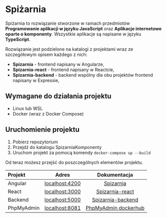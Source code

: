 # Spiżarnia

Spiżarnia to rozwiązanie stworzone w ramach przedmiotów **Programowanie aplikacji w języku JavaScript** oraz **Aplikacje internetowe oparte o komponenty**. Wszystkie aplikacje są napisane w języku **TypeScript**.

Rozwiązanie jest podzielone na katalogi z projektami wraz ze szczegółowym opisem każdego z nich:

* **Spizarnia** - frontend napisany w Angularze,
* **Spizarnia-react** - frontend napisany w Reactcie,
* **Spizarnia-backend** - backend wspólny dla obu projektów frontend napisany w Expressie,


## Wymagane do działania projektu
* Linux lub WSL
* Docker (wraz z Docker Compose)

## Uruchomienie projektu
1. Pobierz repozytorium
2. Przejdź do katalogu SpizarniaKomponenty
3. Uruchom projekt za pomocą komendy ```docker-compose up --build```

Od teraz możesz przejść do poszczególnych elementów projektu. 

|Projekt|Adres|Dokumentacja|
|:---|:--:|:--:|
|Angular|<localhost:4200>|[Spizarnia](/Spizarnia/README.md)|
|React|<localhost:3000>|[Spizarnia-react](/Spizarnia-react/README.md)|
|Backend|<localhost:5000>|[Spizarnia-backend](/Spizarnia-backend/README.md)|
|PhpMyAdmin|<localhost:8081>|[PhpMyAdmin dockerhub](https://hub.docker.com/_/phpmyadmin)|




    